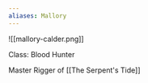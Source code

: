 ```yaml
---
aliases: Mallory
---
```

![[mallory-calder.png]]

Class: Blood Hunter

Master Rigger of [[The Serpent's Tide]]